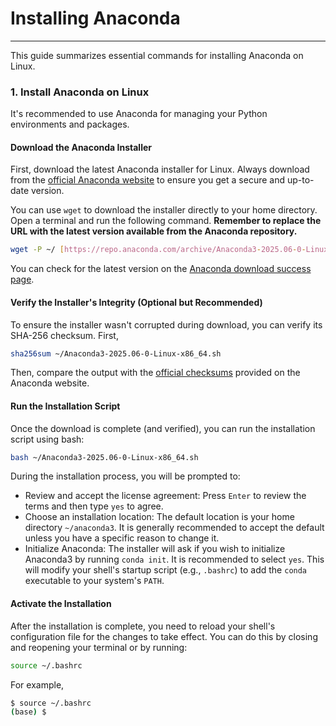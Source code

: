 # Installing Anaconda

---

This guide summarizes essential commands for installing Anaconda on Linux.

### 1. Install Anaconda on Linux

It's recommended to use Anaconda for managing your Python environments and packages.

#### Download the Anaconda Installer

First, download the latest Anaconda installer for Linux. Always download from the [official Anaconda website](https://www.anaconda.com/download/success) to ensure you get a secure and up-to-date version.

You can use `wget` to download the installer directly to your home directory. Open a terminal and run the following command. **Remember to replace the URL with the latest version available from the Anaconda repository.**

```bash
wget -P ~/ [https://repo.anaconda.com/archive/Anaconda3-2025.06-0-Linux-x86_64.sh](https://repo.anaconda.com/archive/Anaconda3-2025.06-0-Linux-x86_64.sh)
```
You can check for the latest version on the [Anaconda download success page](https://www.anaconda.com/download/success).

#### Verify the Installer's Integrity (Optional but Recommended)
To ensure the installer wasn't corrupted during download, you can verify its SHA-256 checksum. First,

```bash
sha256sum ~/Anaconda3-2025.06-0-Linux-x86_64.sh
```
Then, compare the output with the [official checksums](https://www.anaconda.com/download/success) provided on the Anaconda website.

#### Run the Installation Script
Once the download is complete (and verified), you can run the installation script using bash:

```bash
bash ~/Anaconda3-2025.06-0-Linux-x86_64.sh
```
During the installation process, you will be prompted to:

- Review and accept the license agreement: Press `Enter` to review the terms and then type `yes` to agree.
- Choose an installation location: The default location is your home directory `~/anaconda3`. It is generally recommended to accept the default unless you have a specific reason to change it.
- Initialize Anaconda: The installer will ask if you wish to initialize Anaconda3 by running `conda init`. It is recommended to select `yes`. This will modify your shell's startup script (e.g., `.bashrc`) to add the `conda` executable to your system's `PATH`.

#### Activate the Installation
After the installation is complete, you need to reload your shell's configuration file for the changes to take effect. You can do this by closing and reopening your terminal or by running:

```bash
source ~/.bashrc
```
For example,
```bash
$ source ~/.bashrc
(base) $
```
